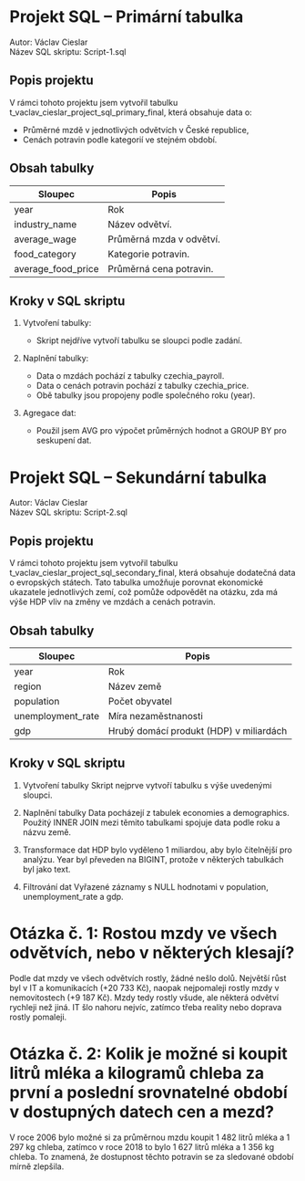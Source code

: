 # Projekt SQL – Primární tabulka

Autor: Václav Cieslar  
Název SQL skriptu: Script-1.sql

## Popis projektu
V rámci tohoto projektu jsem vytvořil tabulku t_vaclav_cieslar_project_sql_primary_final, která obsahuje data o:
- Průměrné mzdě v jednotlivých odvětvích v České republice,
- Cenách potravin podle kategorií ve stejném období.

## Obsah tabulky

| Sloupec             | Popis                   |
|---------------------|-------------------------|
| year              | Rok                       |
| industry_name     | Název odvětví.            |
| average_wage      | Průměrná mzda v odvětví.  |
| food_category     | Kategorie potravin.       |
| average_food_price| Průměrná cena potravin.   |

## Kroky v SQL skriptu

1. Vytvoření tabulky:
   - Skript nejdříve vytvoří tabulku se sloupci podle zadání.

2. Naplnění tabulky:
   - Data o mzdách pochází z tabulky czechia_payroll.
   - Data o cenách potravin pochází z tabulky czechia_price.
   - Obě tabulky jsou propojeny podle společného roku (year).

3. Agregace dat:
   - Použil jsem AVG pro výpočet průměrných hodnot a GROUP BY pro seskupení dat.

# Projekt SQL – Sekundární tabulka
Autor: Václav Cieslar  
Název SQL skriptu: Script-2.sql

## Popis projektu
V rámci tohoto projektu jsem vytvořil tabulku t_vaclav_cieslar_project_sql_secondary_final, která obsahuje dodatečná data o evropských státech. Tato tabulka umožňuje porovnat ekonomické ukazatele jednotlivých zemí, což pomůže odpovědět na otázku, zda má výše HDP vliv na změny ve mzdách a cenách potravin.

## Obsah tabulky
| Sloupec	         |  Popis                                   |
|--------------------|------------------------------------------|
| year	            | Rok                                      |
| region	            | Název země                               |
| population	      | Počet obyvatel                           |
| unemployment_rate	| Míra nezaměstnanosti                     |
| gdp	               | Hrubý domácí produkt (HDP) v miliardách  |

## Kroky v SQL skriptu

1. Vytvoření tabulky
Skript nejprve vytvoří tabulku s výše uvedenými sloupci.

2. Naplnění tabulky
Data pocházejí z tabulek economies a demographics.
Použitý INNER JOIN mezi těmito tabulkami spojuje data podle roku a názvu země.

3. Transformace dat
HDP bylo vyděleno 1 miliardou, aby bylo čitelnější pro analýzu.
Year byl převeden na BIGINT, protože v některých tabulkách byl jako text.

4. Filtrování dat
Vyřazené záznamy s NULL hodnotami v population, unemployment_rate a gdp.


# Otázka č. 1: Rostou mzdy ve všech odvětvích, nebo v některých klesají?
Podle dat mzdy ve všech odvětvích rostly, žádné nešlo dolů. Největší růst byl v IT a komunikacích (+20 733 Kč), naopak nejpomaleji rostly mzdy v nemovitostech (+9 187 Kč).
Mzdy tedy rostly všude, ale některá odvětví rychleji než jiná. IT šlo nahoru nejvíc, zatímco třeba reality nebo doprava rostly pomaleji.

# Otázka č. 2: Kolik je možné si koupit litrů mléka a kilogramů chleba za první a poslední srovnatelné období v dostupných datech cen a mezd?
V roce 2006 bylo možné si za průměrnou mzdu koupit 1 482 litrů mléka a 1 297 kg chleba, zatímco v roce 2018 to bylo 1 627 litrů mléka a 1 356 kg chleba. To znamená, že dostupnost těchto potravin se za sledované období mírně zlepšila.
